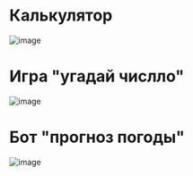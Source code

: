 # Калькулятор
![image](https://github.com/user-attachments/assets/7c8d4093-e9e3-47ff-b19a-83307d014338)
# Игра "угадай числло"
![image](https://github.com/user-attachments/assets/61e438d0-0401-4a84-8ef9-56cbe95b7c99)
# Бот "прогноз погоды"
![image](https://github.com/user-attachments/assets/8c186c9c-153b-429e-b179-68adb7e96e39)

